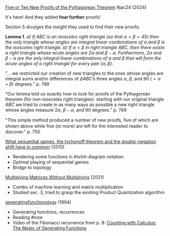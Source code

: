 
[Five or Ten New Proofs of the Pythagorean Theorem](https://doi.org/10.1080/00029890.2024.2370240) #jac24 (2024)

It's here!  And they added **four further** proofs!

Section 5 divulges the insight they used to find their new proofs:

**Lemma 1**.
    *a) If ABC is an isosceles right triangle (so that $\alpha = \beta = 45$) then the only triangle whose angles are integral linear combinations of $\alpha$ and $\beta$ is the isosceles right triangle.*
    *b) If $\alpha < \beta$ in right triangle ABC, then there exists a right triangle whose acute angles are $2\alpha$ and $\beta - \alpha$. Furthermore, $2\alpha$ and $\beta - \alpha$ are the only integral linear combinations of $\alpha$ and $\beta$ that will form the acute angles of a right triangle for every pair $\{\alpha, \beta\}$.*

"... we restricted our creation of new triangles to the ones whose angles are integral sums and/or differences of $\Delta$ABC’s three angles $\alpha$, $\beta$, and 90 ($= \alpha + \beta$) degrees." p. 749

"Our lemma told us exactly how to look for proofs of the Pythagorean theorem (for non-isosceles right triangles): starting with our original triangle *ABC* we tried to create in as many ways as possible a new right triangle whose angles measure $2\alpha$, $\beta − \alpha$, and 90 degrees." p. 749

 "This simple method produced a number of new proofs, ﬁve of which are shown above while ﬁve (or more) are left for the interested reader to discover." p. 750

[What sequential games, the tychonoff theorem and the double-negation shift have in common](https://dl.acm.org/doi/10.1145/1863597.1863605) (2010)
* Rendering some functions in #orbit-diagram notation
* Optimal playing of sequential games
* Bridge to topology

[Multiplying Matrices Without Multiplying](https://arxiv.org/abs/2106.10860) (2021)
* Combo of machine learning and matrix multiplication
* Studied sec. 3, tried to grasp the existing Product Quantization algorithm

[generatingfunctionology](https://www2.math.upenn.edu/~wilf/DownldGF.html) (1994)
* Generating functions, recurrences
* Reading #now
* Video of the Fibonacci recurrence from p. 8: [Counting with Calculus: The Magic of Generating Functions](https://www.youtube.com/watch?v=dLiT9axMDrg)
